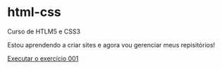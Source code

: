 # html-css
 Curso de HTLM5 e CSS3

Estou aprendendo a criar sites e agora vou  gerenciar meus repisitórios!

<a href="https://luiscorreia01.github.io/html-css/EXERC%C3%8DCIOS/ex001/index.html">Executar o exercício 001 </a>